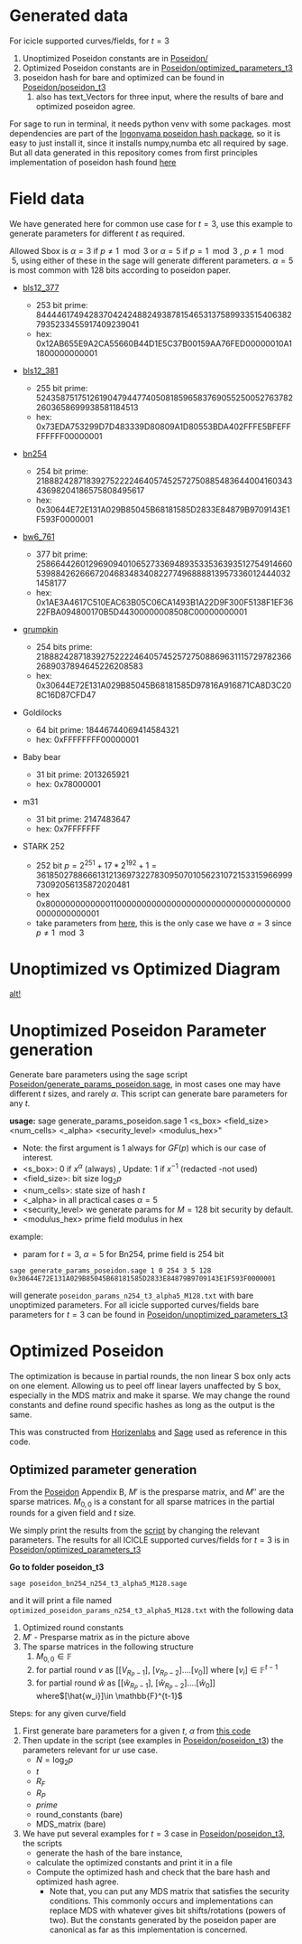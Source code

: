 # Generated data

For icicle supported curves/fields, for $t=3$

1. Unoptimized Poseidon constants are in [Poseidon/](Poseidon/unoptimized_parameters_t3)
2. Optimized Poseidon constants are in [Poseidon/optimized_parameters_t3](Poseidon/optimized_parameters_t3)
3. poseidon hash for bare and optimized can be found in [Poseidon/poseidon_t3](Poseidon/poseidon_t3)
   1. also has text_Vectors for three input, where the results of bare and optimized poseidon agree.

For sage to run in terminal, it needs python venv with some packages. most dependencies are part of the [Ingonyama poseidon hash package](https://pypi.org/project/poseidon-hash/), so it is easy to just install it, since it installs numpy,numba etc all required by sage. But all data generated in this repository comes from first principles implementation of poseidon hash found [here](https://extgit.iaik.tugraz.at/krypto/hadeshash)

# Field data

We have generated here for common use case for $t=3$, use this example to generate parameters for different $t$ as required. 

Allowed Sbox is $\alpha=3$ if $p\neq 1\mod 3$ or $\alpha=5$ if $p=1\mod 3$ , $p\neq 1 \mod 5$, using either of these in the sage will generate different parameters. $\alpha=5$ is most common with 128 bits according to poseidon paper. 

* [bls12_377](https://docs.rs/ark-bls12-377/latest/ark_bls12_377/)
  * 253 bit prime: 8444461749428370424248824938781546531375899335154063827935233455917409239041
  * hex: 0x12AB655E9A2CA55660B44D1E5C37B00159AA76FED00000010A11800000000001

* [bls12_381](https://docs.rs/ark-bls12-381/latest/ark_bls12_381/)
  * 255 bit prime: 52435875175126190479447740508185965837690552500527637822603658699938581184513
  * hex: 0x73EDA753299D7D483339D80809A1D80553BDA402FFFE5BFEFFFFFFFF00000001

* [bn254](https://docs.rs/ark-bn254/latest/ark_bn254/)
  * 254 bit prime: 21888242871839275222246405745257275088548364400416034343698204186575808495617
  * hex: 0x30644E72E131A029B85045B68181585D2833E84879B9709143E1F593F0000001

* [bw6_761](https://docs.rs/ark-bw6-761/latest/ark_bw6_761/)
  * 377 bit prime: 258664426012969094010652733694893533536393512754914660539884262666720468348340822774968888139573360124440321458177
  * hex: 0x1AE3A4617C510EAC63B05C06CA1493B1A22D9F300F5138F1EF3622FBA094800170B5D44300000008508C00000000001

* [grumpkin](https://docs.rs/ark-grumpkin/latest/ark_grumpkin/)
  * 254 bits prime: 21888242871839275222246405745257275088696311157297823662689037894645226208583
  * hex: 0x30644E72E131A029B85045B68181585D97816A916871CA8D3C208C16D87CFD47

* Goldilocks
  * 64 bit prime: 18446744069414584321
  * hex: 0xFFFFFFFF00000001

* Baby bear
  * 31 bit prime: 2013265921
  * hex: 0x78000001

* m31
  * 31 bit prime: 2147483647
  * hex: 0x7FFFFFFF

* STARK 252
  * 252 bit $p = 2^{251} + 17 * 2^{192} + 1 = 3618502788666131213697322783095070105623107215331596699973092056135872020481$
  * hex 0x800000000000011000000000000000000000000000000000000000000000001
  * take parameters from [here](https://github.com/starkware-industries/poseidon), this is the only case we have $\alpha=3$  since $p\neq 1 \mod 3$

# Unoptimized vs Optimized Diagram

[alt!](Poseidon-unoptvsopt_poseidon.png)

# Unoptimized Poseidon Parameter generation

Generate bare parameters using the sage script [Poseidon/generate_params_poseidon.sage](Poseidon/generate_params_poseidon.sage), in most cases one may have different $t$ sizes, and rarely $\alpha$. This script can generate bare parameters for any $t$.

**usage:** sage generate_params_poseidon.sage 1 <s_box> <field_size> <num_cells> <_alpha> <security_level> <modulus_hex>"

* Note: the first argument is $1$ always for $GF(p)$ which is our case of interest.
* <s_box>: $0$ if $x^\alpha$ (always) , Update: $1$ if $x^{-1}$ (redacted -not used)
* <field_size>: bit size $\log_2 p$
* <num_cells>: state size of hash $t$
* <_alpha> in all practical cases $\alpha=5$
* <security_level> we generate params for $M=128$ bit security by default.
* <modulus_hex> prime field modulus in hex

example:

  * param for $t=3$, $\alpha=5$ for Bn254, prime field is 254 bit

  ```
  sage generate_params_poseidon.sage 1 0 254 3 5 128 0x30644E72E131A029B85045B68181585D2833E84879B9709143E1F593F0000001
  ```
will generate `poseidon_params_n254_t3_alpha5_M128.txt` with bare unoptimized parameters. For all icicle supported curves/fields bare parameters for $t=3$ can be found in [Poseidon/unoptimized_parameters_t3](Poseidon/unoptimized_parameters_t3)

# Optimized Poseidon

The optimization is because in partial rounds, the non linear S box only acts on one element. Allowing us to peel off linear layers unaffected by S box, especially in the MDS matrix and make it sparse. We may change the round constants and define round specific hashes as long as the output is the same.

This was constructed from [Horizenlabs](https://github.com/HorizenLabs/poseidon2/blob/main/plain_implementations/src/poseidon/poseidon.rs#L38) and [Sage](https://extgit.iaik.tugraz.at/krypto/hadeshash/-/blob/master/code/poseidonperm_x3_64_24_optimized.sage?ref_type=heads) used as reference in this code.

## Optimized parameter generation

From the [Poseidon](https://eprint.iacr.org/2019/458.pdf) Appendix B, $M'$ is the presparse matrix, and $M''$ are the sparse matrices. $M_{0,0}$ is a constant for all sparse matrices in the partial rounds for a given field and $t$ size. 

We simply print the results from the [script](https://extgit.iaik.tugraz.at/krypto/hadeshash/-/blob/master/code/poseidonperm_x3_64_24_optimized.sage) by changing the relevant parameters. The results for all ICICLE supported curves/fields for $t=3$ is in [Poseidon/optimized_parameters_t3](Poseidon/optimized_parameters_t3)

**Go to folder poseidon_t3**

```
sage poseidon_bn254_n254_t3_alpha5_M128.sage
```

and it will print a file named `optimized_poseidon_params_n254_t3_alpha5_M128.txt` with the following data

1. Optimized round constants
2. $M'$ - Presparse matrix as in the picture above
3. The sparse matrices in the following structure
   1. $M_{0,0} \in \mathbb{F}$
   2. for partial round $v$ as [$[V_{R_P-1}]$, $[v_{R_P-2}]$....$[v_{0}]$] where $[v_i] \in \mathbb{F}^{t-1}$ 
   3. for partial round $\hat{w}$ as [$[\hat{w}_{R_P-1}]$, $[\hat{w}_{R_P-2}]$....$[\hat{w}_{0}]$] where$[\hat{w_i}]\in \mathbb{F}^{t-1}$ 

Steps: for any given curve/field 

1. First generate bare parameters for a given $t$, $\alpha$ from [this code](Poseidon/generate_params_poseidon.sage)
2. Then update in the script (see examples in [Poseidon/poseidon_t3](Poseidon/poseidon_t3)) the parameters relevant for ur use case.
     * $N=\log_2 p$
     * $t$
     * $R_F$
     * $R_P$
     * $prime$
     * round_constants (bare)
     * MDS_matrix (bare)
3. We have put several examples for $t=3$ case in [Poseidon/poseidon_t3](Poseidon/poseidon_t3), the scripts
   * generate the hash of the bare instance, 
   * calculate the optimized constants and print it in a file
   * Compute the optimized hash and check that the bare hash and optimized hash agree. 
     * Note that, you can put any MDS matrix that satisfies the security conditions. This commonly occurs and implementations can replace MDS with whatever gives bit shifts/rotations (powers of two). But the constants generated by the poseidon paper are canonical as far as this implementation is concerned.